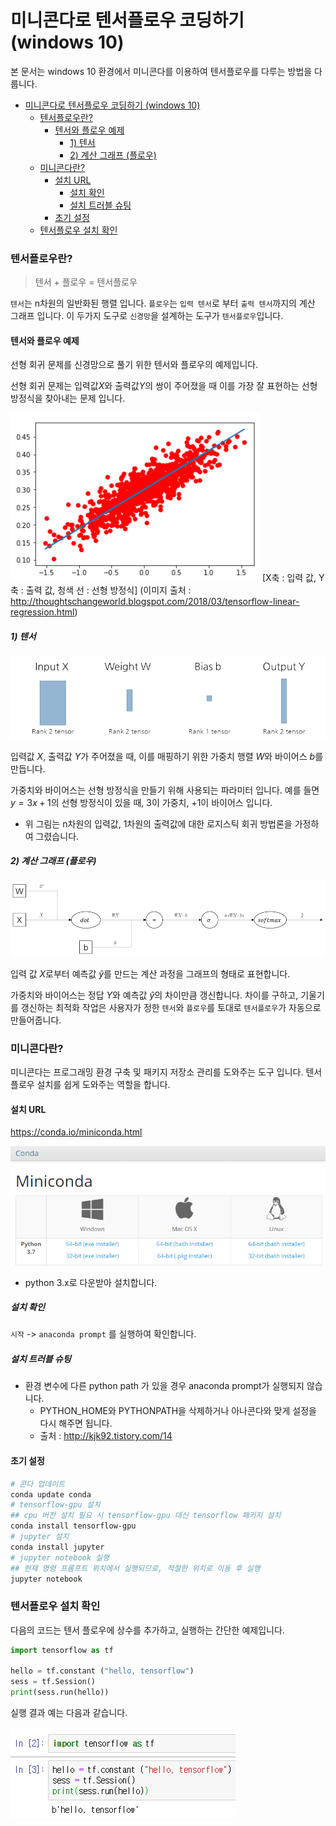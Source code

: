 # 미니콘다로 텐서플로우 코딩하기 (windows 10)

본 문서는 windows 10 환경에서 미니콘다를 이용하여 텐서플로우를 다루는 방법을 다룹니다.

- [미니콘다로 텐서플로우 코딩하기 (windows 10)](#%EB%AF%B8%EB%8B%88%EC%BD%98%EB%8B%A4%EB%A1%9C-%ED%85%90%EC%84%9C%ED%94%8C%EB%A1%9C%EC%9A%B0-%EC%BD%94%EB%94%A9%ED%95%98%EA%B8%B0-windows-10)
    - [텐서플로우란?](#%ED%85%90%EC%84%9C%ED%94%8C%EB%A1%9C%EC%9A%B0%EB%9E%80)
      - [텐서와 플로우 예제](#%ED%85%90%EC%84%9C%EC%99%80-%ED%94%8C%EB%A1%9C%EC%9A%B0-%EC%98%88%EC%A0%9C)
        - [1) 텐서](#1-%ED%85%90%EC%84%9C)
        - [2) 계산 그래프 (플로우)](#2-%EA%B3%84%EC%82%B0-%EA%B7%B8%EB%9E%98%ED%94%84-%ED%94%8C%EB%A1%9C%EC%9A%B0)
    - [미니콘다란?](#%EB%AF%B8%EB%8B%88%EC%BD%98%EB%8B%A4%EB%9E%80)
      - [설치 URL](#%EC%84%A4%EC%B9%98-url)
        - [설치 확인](#%EC%84%A4%EC%B9%98-%ED%99%95%EC%9D%B8)
        - [설치 트러블 슈팅](#%EC%84%A4%EC%B9%98-%ED%8A%B8%EB%9F%AC%EB%B8%94-%EC%8A%88%ED%8C%85)
      - [초기 설정](#%EC%B4%88%EA%B8%B0-%EC%84%A4%EC%A0%95)
    - [텐서플로우 설치 확인](#%ED%85%90%EC%84%9C%ED%94%8C%EB%A1%9C%EC%9A%B0-%EC%84%A4%EC%B9%98-%ED%99%95%EC%9D%B8)

### 텐서플로우란?

> 텐서 + 플로우 = 텐서플로우

`텐서`는 n차원의 일반화된 행렬 입니다.
`플로우`는 `입력 텐서`로 부터 `출력 텐서`까지의 계산 그래프 입니다.
이 두가지 도구로 `신경망`을 설계하는 도구가 `텐서플로우`입니다.

#### 텐서와 플로우 예제

선형 회귀 문제를 신경망으로 풀기 위한 텐서와 플로우의 예제입니다.

선형 회귀 문제는 입력값$X$와 출력값$Y$의 쌍이 주어졌을 때 이를 가장 잘 표현하는 선형 방정식을 찾아내는 문제 입니다.

![](../assets/2018-12-31-tensorflow-with-miniconda/2018-12-31-18-26-28.png)
[X축 : 입력 값, Y축 : 출력 값, 청색 선 : 선형 방정식]
(이미지 출처 : http://thoughtschangeworld.blogspot.com/2018/03/tensorflow-linear-regression.html)

##### 1) 텐서

![](../assets/2018-12-31-tensorflow-with-miniconda/2018-12-31-18-11-55.png)

입력값 $X$, 출력값 $Y$가 주어졌을 때, 이를 매핑하기 위한 가중치 행렬 $W$와 바이어스 $b$를 만듭니다.

가중치와 바이어스는 선형 방정식을 만들기 위해 사용되는 파라미터 입니다. 예를 들면 $y=3x+1$의 선형 방정식이 있을 때, $3$이 가중치, $+1$이 바이어스 입니다.

* 위 그림는 n차원의 입력값, 1차원의 출력값에 대한 로지스틱 회귀 방법론을 가정하여 그렸습니다.

##### 2) 계산 그래프 (플로우)

![](../assets/2018-12-31-tensorflow-with-miniconda/2018-12-31-18-15-50.png)

입력 값 $X$로부터 예측값 $\hat{y}$를 만드는 계산 과정을 그래프의 형태로 표현합니다.

가중치와 바이어스는 정답 $Y$와 예측값 $\hat{y}$의 차이만큼 갱신합니다. 차이를 구하고, 기울기를 갱신하는 최적화 작업은 사용자가 정한 `텐서`와 `플로우`를 토대로 `텐서플로우`가 자동으로 만들어줍니다.

### 미니콘다란?

미니콘다는 프로그래밍 환경 구축 및 패키지 저장소 관리를 도와주는 도구 입니다. 텐서플로우 설치를 쉽게 도와주는 역할을 합니다.

#### 설치 URL

https://conda.io/miniconda.html

![](../assets/2018-12-31-tensorflow-with-miniconda/2018-12-31-18-23-00.png)

- python 3.x로 다운받아 설치합니다.

##### 설치 확인

`시작` -> `anaconda prompt` 를 실행하여 확인합니다.

##### 설치 트러블 슈팅

- 환경 변수에 다른 python path 가 있을 경우 anaconda prompt가 실행되지 않습니다.
  - PYTHON_HOME와 PYTHONPATH을 삭제하거나 아나콘다와 맞게 설정을 다시 해주면 됩니다.
  - 출처 : http://kjk92.tistory.com/14

#### 초기 설정

```bash
# 콘다 업데이트
conda update conda
# tensorflow-gpu 설치
## cpu 버전 설치 필요 시 tensorflow-gpu 대신 tensorflow 패키지 설치
conda install tensorflow-gpu
# jupyter 설치
conda install jupyter
# jupyter notebook 실행
## 현재 명령 프롬프트 위치에서 실행되므로, 적절한 위치로 이동 후 실행
jupyter notebook
```

### 텐서플로우 설치 확인

다음의 코드는 텐서 플로우에 상수를 추가하고, 실행하는 간단한 예제입니다.

```py
import tensorflow as tf

hello = tf.constant ("hello, tensorflow")
sess = tf.Session()
print(sess.run(hello))
```

실행 결과 예는 다음과 같습니다.

![](../assets/2018-12-31-tensorflow-with-miniconda/2018-12-31-18-53-20.png)